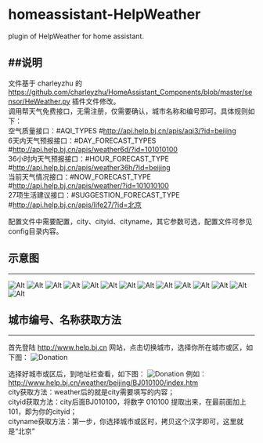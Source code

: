 # homeassistant-HelpWeather
plugin of HelpWeather for home assistant.

##说明
------
文件基于 charleyzhu 的 https://github.com/charleyzhu/HomeAssistant_Components/blob/master/sensor/HeWeather.py 插件文件修改。<br>
调用帮天气免费接口，无需注册，仅需要确认，城市名称和编号即可。具体规则如下：<br>
空气质量接口：#AQI_TYPES #http://api.help.bj.cn/apis/aqi3/?id=beijing <br>
6天内天气预报接口：#DAY_FORECAST_TYPES #http://api.help.bj.cn/apis/weather6d/?id=101010100 <br>
36小时内天气预报接口：#HOUR_FORECAST_TYPE #http://api.help.bj.cn/apis/weather36h/?id=beijing <br>
当前天气情况接口：#NOW_FORECAST_TYPE #http://api.help.bj.cn/apis/weather/?id=101010100 <br>
27项生活建议接口：#SUGGESTION_FORECAST_TYPE #http://api.help.bj.cn/apis/life27/?id=北京 <br>

配置文件中需要配置，city、cityid、cityname，其它参数可选，配置文件可参见config目录内容。


## 示意图
------
![Alt](https://raw.githubusercontent.com/MiracleLiuyx/home-assistant-HelpWeather/master/images/ALL.png)
![Alt](https://raw.githubusercontent.com/MiracleLiuyx/home-assistant-HelpWeather/master/images/1.png)
![Alt](https://raw.githubusercontent.com/MiracleLiuyx/home-assistant-HelpWeather/master/images/2.png)
![Alt](https://raw.githubusercontent.com/MiracleLiuyx/home-assistant-HelpWeather/master/images/3.png)
![Alt](https://raw.githubusercontent.com/MiracleLiuyx/home-assistant-HelpWeather/master/images/4.png)
![Alt](https://raw.githubusercontent.com/MiracleLiuyx/home-assistant-HelpWeather/master/images/5.png)
![Alt](https://raw.githubusercontent.com/MiracleLiuyx/home-assistant-HelpWeather/master/images/6.png)
![Alt](https://raw.githubusercontent.com/MiracleLiuyx/home-assistant-HelpWeather/master/images/7.png)
![Alt](https://raw.githubusercontent.com/MiracleLiuyx/home-assistant-HelpWeather/master/images/8.png)
![Alt](https://raw.githubusercontent.com/MiracleLiuyx/home-assistant-HelpWeather/master/images/9.png)
![Alt](https://raw.githubusercontent.com/MiracleLiuyx/home-assistant-HelpWeather/master/images/10.png)
![Alt](https://raw.githubusercontent.com/MiracleLiuyx/home-assistant-HelpWeather/master/images/11.png)
![Alt](https://raw.githubusercontent.com/MiracleLiuyx/home-assistant-HelpWeather/master/images/12.png)
![Alt](https://raw.githubusercontent.com/MiracleLiuyx/home-assistant-HelpWeather/master/images/warning.png)


## 城市编号、名称获取方法
------
首先登陆 http://www.help.bj.cn 网站，点击切换城市，选择你所在城市或区，如下图：
![Donation](https://raw.githubusercontent.com/MiracleLiuyx/home-assistant-HelpWeather/master/images/changecity.png)

选择好城市或区后，到地址栏查看，如下图：
![Donation](https://raw.githubusercontent.com/MiracleLiuyx/home-assistant-HelpWeather/master/images/getid.png)
例如：http://www.help.bj.cn/weather/beijing/BJ010100/index.htm <br>
city获取方法：weather后的就是city需要填写的内容； <br>
cityid获取方法：city后面BJ010100，将数字 010100 提取出来，在最前面加上 101，即为你的cityid； <br>
cityname获取方法：第一步，你选择城市或区时，拷贝这个汉字即可，这里就是“北京” <br>

